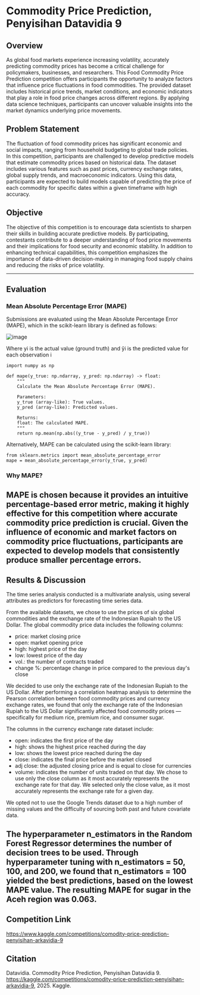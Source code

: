 # Commodity Price Prediction, Penyisihan Datavidia 9
## Overview
As global food markets experience increasing volatility, accurately predicting commodity prices has become a critical challenge for policymakers, businesses, and researchers. This Food Commodity Price Prediction competition offers participants the opportunity to analyze factors that influence price fluctuations in food commodities. The provided dataset includes historical price trends, market conditions, and economic indicators that play a role in food price changes across different regions. By applying data science techniques, participants can uncover valuable insights into the market dynamics underlying price movements.
## Problem Statement
The fluctuation of food commodity prices has significant economic and social impacts, ranging from household budgeting to global trade policies. In this competition, participants are challenged to develop predictive models that estimate commodity prices based on historical data. The dataset includes various features such as past prices, currency exchange rates, global supply trends, and macroeconomic indicators. Using this data, participants are expected to build models capable of predicting the price of each commodity for specific dates within a given timeframe with high accuracy.
## Objective
The objective of this competition is to encourage data scientists to sharpen their skills in building accurate predictive models. By participating, contestants contribute to a deeper understanding of food price movements and their implications for food security and economic stability. In addition to enhancing technical capabilities, this competition emphasizes the importance of data-driven decision-making in managing food supply chains and reducing the risks of price volatility.

---

## Evaluation
### Mean Absolute Percentage Error (MAPE)
Submissions are evaluated using the Mean Absolute Percentage Error (MAPE), which in the scikit-learn library is defined as follows:

![image](https://github.com/user-attachments/assets/62462714-0345-4022-b227-62dbbc2a18dd)

Where yi is the actual value (ground truth) and ŷi is the predicted value for each observation i
```
import numpy as np

def mape(y_true: np.ndarray, y_pred: np.ndarray) -> float:
    """
    Calculate the Mean Absolute Percentage Error (MAPE).

    Parameters:
    y_true (array-like): True values.
    y_pred (array-like): Predicted values.

    Returns:
    float: The calculated MAPE.
    """
    return np.mean(np.abs((y_true - y_pred) / y_true))

```

Alternatively, MAPE can be calculated using the scikit-learn library:
```
from sklearn.metrics import mean_absolute_percentage_error
mape = mean_absolute_percentage_error(y_true, y_pred)
```
### Why MAPE?
MAPE is chosen because it provides an intuitive percentage-based error metric, making it highly effective for this competition where accurate commodity price prediction is crucial. Given the influence of economic and market factors on commodity price fluctuations, participants are expected to develop models that consistently produce smaller percentage errors.
---

## Results & Discussion 
The time series analysis conducted is a multivariate analysis, using several attributes as predictors for forecasting time series data.

From the available datasets, we chose to use the prices of six global commodities and the exchange rate of the Indonesian Rupiah to the US Dollar. The global commodity price data includes the following columns:
- price: market closing price
- open: market opening price
- high: highest price of the day
- low: lowest price of the day
- vol.: the number of contracts traded
- change %: percentage change in price compared to the previous day's close

We decided to use only the exchange rate of the Indonesian Rupiah to the US Dollar. After performing a correlation heatmap analysis to determine the Pearson correlation between food commodity prices and currency exchange rates, we found that only the exchange rate of the Indonesian Rupiah to the US Dollar significantly affected food commodity prices — specifically for medium rice, premium rice, and consumer sugar.

The columns in the currency exchange rate dataset include:
- open: indicates the first price of the day
- high: shows the highest price reached during the day
- low: shows the lowest price reached during the day
- close: indicates the final price before the market closed
- adj close: the adjusted closing price and is equal to close for currencies
- volume: indicates the number of units traded on that day. We chose to use only the close column as it most accurately represents the exchange rate for that day.
We selected only the close value, as it most accurately represents the exchange rate for a given day.

We opted not to use the Google Trends dataset due to a high number of missing values and the difficulty of sourcing both past and future covariate data.

The hyperparameter n_estimators in the Random Forest Regressor determines the number of decision trees to be used. Through hyperparameter tuning with n_estimators = 50, 100, and 200, we found that n_estimators = 100 yielded the best predictions, based on the lowest MAPE value. The resulting MAPE for sugar in the Aceh region was 0.063.
---

## Competition Link
https://www.kaggle.com/competitions/comodity-price-prediction-penyisihan-arkavidia-9

## Citation
Datavidia. Commodity Price Prediction, Penyisihan Datavidia 9. https://kaggle.com/competitions/comodity-price-prediction-penyisihan-arkavidia-9, 2025. Kaggle.

